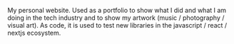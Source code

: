 My personal website.
Used as a portfolio to show what I did and what I am doing in the tech industry and to show my artwork (music / photography / visual art).
As code, it is used to test new libraries in the javascript / react / nextjs ecosystem.
